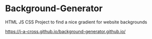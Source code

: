 # Background-Generator
HTML JS CSS Project to find a nice gradient for website backgrounds

https://j-a-cross.github.io/background-generator.github.io/

